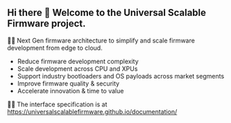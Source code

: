 ## Hi there 👋 Welcome to the Universal Scalable Firmware project.


🙋‍♀️ Next Gen firmware architecture to simplify and scale firmware development from edge to cloud.

* Reduce firmware development complexity
* Scale development across CPU and XPUs
* Support industry bootloaders and OS payloads across market segments
* Improve firmware quality & security
* Accelerate innovation & time to value

👩‍💻 The interface specification is at https://universalscalablefirmware.github.io/documentation/


<!--

**Here are some ideas to get you started:**

🙋‍♀️ A short introduction - what is your organization all about?
🌈 Contribution guidelines - how can the community get involved?
👩‍💻 Useful resources - where can the community find your docs? Is there anything else the community should know?
🍿 Fun facts - what does your team eat for breakfast?
🧙 Remember, you can do mighty things with the power of [Markdown](https://guides.github.com/features/mastering-markdown/)
-->
